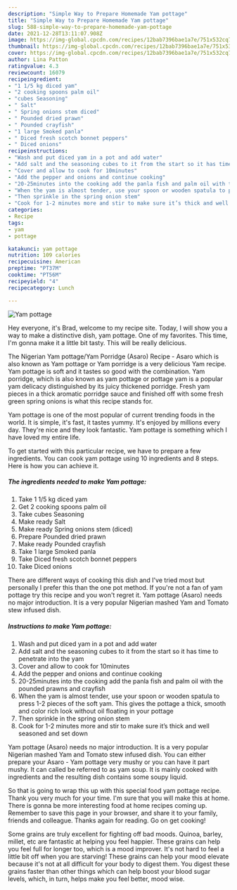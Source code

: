 ```yaml
---
description: "Simple Way to Prepare Homemade Yam pottage"
title: "Simple Way to Prepare Homemade Yam pottage"
slug: 588-simple-way-to-prepare-homemade-yam-pottage
date: 2021-12-28T13:11:07.908Z
image: https://img-global.cpcdn.com/recipes/12bab7396bae1a7e/751x532cq70/yam-pottage-recipe-main-photo.jpg
thumbnail: https://img-global.cpcdn.com/recipes/12bab7396bae1a7e/751x532cq70/yam-pottage-recipe-main-photo.jpg
cover: https://img-global.cpcdn.com/recipes/12bab7396bae1a7e/751x532cq70/yam-pottage-recipe-main-photo.jpg
author: Lina Patton
ratingvalue: 4.3
reviewcount: 16079
recipeingredient:
- "1 1/5 kg diced yam"
- "2 cooking spoons palm oil"
- "cubes Seasoning"
- " Salt"
- " Spring onions stem diced"
- " Pounded dried prawn"
- " Pounded crayfish"
- "1 large Smoked panla"
- " Diced fresh scotch bonnet peppers"
- " Diced onions"
recipeinstructions:
- "Wash and put diced yam in a pot and add water"
- "Add salt and the seasoning cubes to it from the start so it has time to penetrate into the yam"
- "Cover and allow to cook for 10minutes"
- "Add the pepper and onions and continue cooking"
- "20-25minutes into the cooking add the panla fish and palm oil with the pounded prawns and crayfish"
- "When the yam is almost tender, use your spoon or wooden spatula to press 1-2 pieces of the soft yam. This gives the pottage a thick, smooth and color rich look without oil floating in your pottage"
- "Then sprinkle in the spring onion stem"
- "Cook for 1-2 minutes more and stir to make sure it’s thick and well seasoned and set down"
categories:
- Recipe
tags:
- yam
- pottage

katakunci: yam pottage 
nutrition: 109 calories
recipecuisine: American
preptime: "PT37M"
cooktime: "PT56M"
recipeyield: "4"
recipecategory: Lunch

---
```



![Yam pottage](https://img-global.cpcdn.com/recipes/12bab7396bae1a7e/751x532cq70/yam-pottage-recipe-main-photo.jpg)

Hey everyone, it's Brad, welcome to my recipe site. Today, I will show you a way to make a distinctive dish, yam pottage. One of my favorites. This time, I'm gonna make it a little bit tasty. This will be really delicious.

The Nigerian Yam pottage/Yam Porridge (Asaro) Recipe - Asaro which is also known as Yam pottage or Yam porridge is a very delicious Yam recipe. Yam pottage is soft and it tastes so good with the combination. Yam porridge, which is also known as yam pottage or pottage yam is a popular yam delicacy distinguished by its juicy thickened porridge. Fresh yam pieces in a thick aromatic porridge sauce and finished off with some fresh green spring onions is what this recipe stands for.

Yam pottage is one of the most popular of current trending foods in the world. It is simple, it's fast, it tastes yummy. It's enjoyed by millions every day. They're nice and they look fantastic. Yam pottage is something which I have loved my entire life.


To get started with this particular recipe, we have to prepare a few ingredients. You can cook yam pottage using 10 ingredients and 8 steps. Here is how you can achieve it.

<!--inarticleads1-->

##### The ingredients needed to make Yam pottage:

1. Take 1 1/5 kg diced yam
1. Get 2 cooking spoons palm oil
1. Take cubes Seasoning
1. Make ready  Salt
1. Make ready  Spring onions stem (diced)
1. Prepare  Pounded dried prawn
1. Make ready  Pounded crayfish
1. Take 1 large Smoked panla
1. Take  Diced fresh scotch bonnet peppers
1. Take  Diced onions


There are different ways of cooking this dish and I&#39;ve tried most but personally I prefer this than the one pot method. If you&#39;re not a fan of yam pottage try this recipe and you won&#39;t regret it. Yam pottage (Asaro) needs no major introduction. It is a very popular Nigerian mashed Yam and Tomato stew infused dish. 

<!--inarticleads2-->

##### Instructions to make Yam pottage:

1. Wash and put diced yam in a pot and add water
1. Add salt and the seasoning cubes to it from the start so it has time to penetrate into the yam
1. Cover and allow to cook for 10minutes
1. Add the pepper and onions and continue cooking
1. 20-25minutes into the cooking add the panla fish and palm oil with the pounded prawns and crayfish
1. When the yam is almost tender, use your spoon or wooden spatula to press 1-2 pieces of the soft yam. This gives the pottage a thick, smooth and color rich look without oil floating in your pottage
1. Then sprinkle in the spring onion stem
1. Cook for 1-2 minutes more and stir to make sure it’s thick and well seasoned and set down


Yam pottage (Asaro) needs no major introduction. It is a very popular Nigerian mashed Yam and Tomato stew infused dish. You can either prepare your Asaro - Yam pottage very mushy or you can have it part mushy. It can called be referred to as yam soup. It is mainly cooked with ingredients and the resulting dish contains some soupy liquid. 

So that is going to wrap this up with this special food yam pottage recipe. Thank you very much for your time. I'm sure that you will make this at home. There is gonna be more interesting food at home recipes coming up. Remember to save this page in your browser, and share it to your family, friends and colleague. Thanks again for reading. Go on get cooking!

Some grains are truly excellent for fighting off bad moods. Quinoa, barley, millet, etc are fantastic at helping you feel happier. These grains can help you feel full for longer too, which is a mood improver. It's not hard to feel a little bit off when you are starving! These grains can help your mood elevate because it's not at all difficult for your body to digest them. You digest these grains faster than other things which can help boost your blood sugar levels, which, in turn, helps make you feel better, mood wise.

